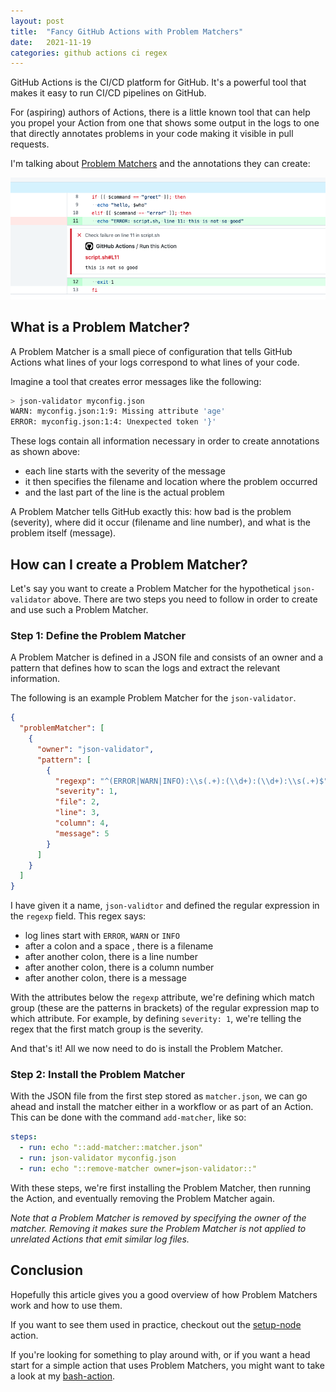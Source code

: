```yaml
---
layout: post
title:  "Fancy GitHub Actions with Problem Matchers"
date:   2021-11-19
categories: github actions ci regex
---
```


GitHub Actions is the CI/CD platform for GitHub.
It's a powerful tool that makes it easy to run CI/CD pipelines on GitHub.

For (aspiring) authors of Actions, there is a little known tool that can help you propel your Action from one that shows some output in the logs to one that directly annotates problems in your code making it visible in pull requests.

I'm talking about [Problem Matchers](https://github.com/actions/toolkit/blob/main/docs/problem-matchers.md) and the annotations they can create:

![Problem Matcher Annotation](/assets/images/2021-11-19-action-problem-matcher.png)

## What is a Problem Matcher?

A Problem Matcher is a small piece of configuration that tells GitHub Actions what lines of your logs correspond to what lines of your code.

Imagine a tool that creates error messages like the following:

```bash
> json-validator myconfig.json
WARN: myconfig.json:1:9: Missing attribute 'age'
ERROR: myconfig.json:1:4: Unexpected token '}'
```

These logs contain all information necessary in order to create annotations as shown above:

- each line starts with the severity of the message
- it then specifies the filename and location where the problem occurred
- and the last part of the line is the actual problem

A Problem Matcher tells GitHub exactly this: how bad is the problem (severity), where did it occur (filename and line number), and what is the problem itself (message).

## How can I create a Problem Matcher?

Let's say you want to create a Problem Matcher for the hypothetical `json-validator` above.
There are two steps you need to follow in order to create and use such a Problem Matcher.

### Step 1: Define the Problem Matcher

A Problem Matcher is defined in a JSON file and consists of an owner and a pattern that defines how to scan the logs and extract the relevant information.

The following is an example Problem Matcher for the `json-validator`.

```json
{
  "problemMatcher": [
    {
      "owner": "json-validator",
      "pattern": [
        {
          "regexp": "^(ERROR|WARN|INFO):\\s(.+):(\\d+):(\\d+):\\s(.+)$",
          "severity": 1,
          "file": 2,
          "line": 3,
          "column": 4,
          "message": 5
        }
      ]
    }
  ]
}
```

I have given it a name, `json-validtor` and defined the regular expression in the `regexp` field.
This regex says:

- log lines start with `ERROR`, `WARN` or `INFO`
- after a colon and a space , there is a filename
- after another colon, there is a line number
- after another colon, there is a column number
- after another colon, there is a message

With the attributes below the `regexp` attribute, we're defining which match group (these are the patterns in brackets) of the regular expression map to which attribute.
For example, by defining `severity: 1`, we're telling the regex that the first match group is the severity.

And that's it! All we now need to do is install the Problem Matcher.

### Step 2: Install the Problem Matcher

With the JSON file from the first step stored as `matcher.json`, we can go ahead and install the matcher either in a workflow or as part of an Action.
This can be done with the command `add-matcher`, like so:

```yaml
steps:
  - run: echo "::add-matcher::matcher.json"
  - run: json-validator myconfig.json
  - run: echo "::remove-matcher owner=json-validator::"
```

With these steps, we're first installing the Problem Matcher, then running the Action, and eventually removing the Problem Matcher again.

*Note that a Problem Matcher is removed by specifying the owner of the matcher. Removing it makes sure the Problem Matcher is not applied to unrelated Actions that emit similar log files.*

## Conclusion

Hopefully this article gives you a good overview of how Problem Matchers work and how to use them.

If you want to see them used in practice, checkout out the [setup-node](https://github.com/actions/setup-node) action.

If you're looking for something to play around with, or if you want a head start for a simple action that uses Problem Matchers, you might want to take a look at my [bash-action](https://github.com/rethab/bash-action).
